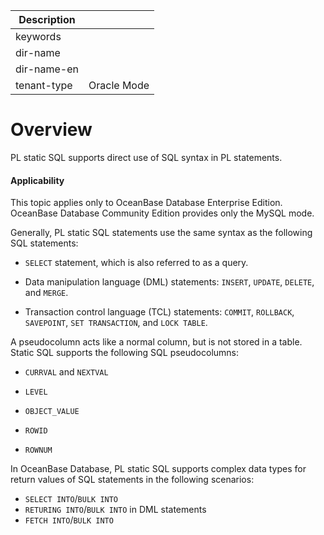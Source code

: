 | Description   |                 |
|---------------|-----------------|
| keywords      |                 |
| dir-name      |                 |
| dir-name-en   |                 |
| tenant-type   | Oracle Mode     |

# Overview

PL static SQL supports direct use of SQL syntax in PL statements.

  <main id="notice" >
    <h4>Applicability</h4>
    <p>This topic applies only to OceanBase Database Enterprise Edition. OceanBase Database Community Edition provides only the MySQL mode. </p>
  </main>

Generally, PL static SQL statements use the same syntax as the following SQL statements:

* `SELECT` statement, which is also referred to as a query.

* Data manipulation language (DML) statements: `INSERT`, `UPDATE`, `DELETE`, and `MERGE`.

* Transaction control language (TCL) statements: `COMMIT`, `ROLLBACK`, `SAVEPOINT`, `SET TRANSACTION`, and `LOCK TABLE`.

A pseudocolumn acts like a normal column, but is not stored in a table. Static SQL supports the following SQL pseudocolumns:

* `CURRVAL` and `NEXTVAL`

* `LEVEL`

* `OBJECT_VALUE`

* `ROWID`

* `ROWNUM`

In OceanBase Database, PL static SQL supports complex data types for return values of SQL statements in the following scenarios:

* `SELECT INTO`/`BULK INTO​`
* `RETURING INTO`/`BULK INTO` in DML statements
* `​FETCH INTO`/`BULK INTO`